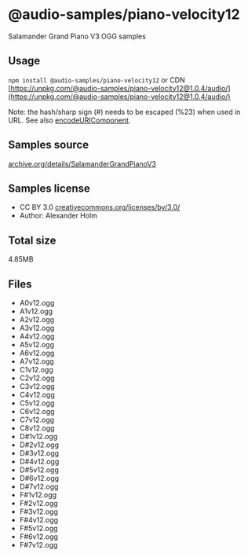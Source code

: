 # @audio-samples/piano-velocity12

Salamander Grand Piano V3 OGG samples

## Usage

`npm install @audio-samples/piano-velocity12` or CDN [https://unpkg.com/@audio-samples/piano-velocity12@1.0.4/audio/](https://unpkg.com/@audio-samples/piano-velocity12@1.0.4/audio/)

Note: the hash/sharp sign (#) needs to be escaped (%23) when used in URL. See also [encodeURIComponent](https://developer.mozilla.org/en-US/docs/Web/JavaScript/Reference/Global_Objects/encodeURIComponent).

## Samples source

[archive.org/details/SalamanderGrandPianoV3](https://archive.org/details/SalamanderGrandPianoV3)

## Samples license

- CC BY 3.0 [creativecommons.org/licenses/by/3.0/](http://creativecommons.org/licenses/by/3.0/)
- Author: Alexander Holm 

## Total size

4.85MB

## Files

- A0v12.ogg
- A1v12.ogg
- A2v12.ogg
- A3v12.ogg
- A4v12.ogg
- A5v12.ogg
- A6v12.ogg
- A7v12.ogg
- C1v12.ogg
- C2v12.ogg
- C3v12.ogg
- C4v12.ogg
- C5v12.ogg
- C6v12.ogg
- C7v12.ogg
- C8v12.ogg
- D#1v12.ogg
- D#2v12.ogg
- D#3v12.ogg
- D#4v12.ogg
- D#5v12.ogg
- D#6v12.ogg
- D#7v12.ogg
- F#1v12.ogg
- F#2v12.ogg
- F#3v12.ogg
- F#4v12.ogg
- F#5v12.ogg
- F#6v12.ogg
- F#7v12.ogg
